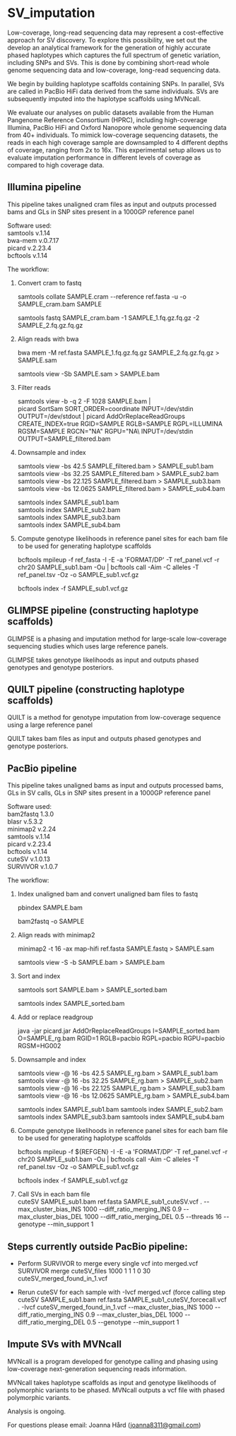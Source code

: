 # SV_imputation


Low-coverage, long-read sequencing data may represent a cost-effective approach for SV discovery. To explore this possibility, we set out the develop an analytical framework for the generation of highly accurate phased haplotypes which captures the full spectrum of genetic variation, including SNPs and SVs. This is done by combining short-read whole genome sequencing data and low-coverage, long-read sequencing data.  

We begin by building haplotype scaffolds containing SNPs. In parallel, SVs are called in PacBio HiFi data derived from the same individuals. SVs are subsequently imputed into the haplotype scaffolds using MVNcall.  

We evaluate our analyses on public datasets available from the Human Pangenome Reference Consortium (HPRC), including high-coverage Illumina, PacBio HiFi and Oxford Nanopore whole genome sequencing data from 40+ individuals. To mimick low-coverage sequencing datasets, the reads in each high coverage sample are downsampled to 4 different depths of coverage, ranging from 2x to 16x.  This experimental setup allows us to evaluate imputation performance in different levels of coverage as compared to high coverage data. 


## Illumina pipeline  
This pipeline takes unaligned cram files as input and outputs processed bams and GLs in SNP sites present in a 1000GP reference panel  

Software used:  
samtools v.1.14  
bwa-mem v.0.7.17  
picard v.2.23.4  
bcftools v.1.14  

The workflow:

1. Convert cram to fastq   

   samtools collate SAMPLE.cram --reference ref.fasta -u -o SAMPLE_cram.bam SAMPLE   

   samtools fastq SAMPLE_cram.bam -1 SAMPLE_1.fq.gz.fq.gz -2 SAMPLE_2.fq.gz.fq.gz   

2. Align reads with bwa  

   bwa mem -M ref.fasta SAMPLE_1.fq.gz.fq.gz SAMPLE_2.fq.gz.fq.gz > SAMPLE.sam  

   samtools view -Sb SAMPLE.sam > SAMPLE.bam  

3. Filter reads  

   samtools view -b -q 2 -F 1028 SAMPLE.bam |  
   picard SortSam SORT_ORDER=coordinate INPUT=/dev/stdin OUTPUT=/dev/stdout |
   picard AddOrReplaceReadGroups CREATE_INDEX=true RGID=SAMPLE RGLB=SAMPLE RGPL=ILLUMINA RGSM=SAMPLE RGCN=\"NA\" RGPU=\"NA\ INPUT=/dev/stdin OUTPUT=SAMPLE_filtered.bam  
   

4. Downsample and index  

   samtools view -bs 42.5 SAMPLE_filtered.bam > SAMPLE_sub1.bam  
   samtools view -bs 32.25 SAMPLE_filtered.bam > SAMPLE_sub2.bam  
   samtools view -bs 22.125 SAMPLE_filtered.bam > SAMPLE_sub3.bam  
   samtools view -bs 12.0625 SAMPLE_filtered.bam > SAMPLE_sub4.bam  

   samtools index SAMPLE_sub1.bam  
   samtools index SAMPLE_sub2.bam  
   samtools index SAMPLE_sub3.bam  
   samtools index SAMPLE_sub4.bam   

5. Compute genotype likelihoods in reference panel sites for each bam file to be used for generating haplotype scaffolds

   bcftools mpileup -f ref_fasta -I -E -a 'FORMAT/DP' -T ref_panel.vcf -r chr20 SAMPLE_sub1.bam -Ou | bcftools call -Aim -C alleles -T ref_panel.tsv -Oz -o SAMPLE_sub1.vcf.gz  

   bcftools index -f SAMPLE_sub1.vcf.gz



## GLIMPSE pipeline (constructing haplotype scaffolds)

GLIMPSE is a phasing and imputation method for large-scale low-coverage sequencing studies which uses large reference panels.

GLIMPSE takes genotype likelihoods as input and outputs phased genotypes and genotype posteriors.


## QUILT pipeline (constructing haplotype scaffolds)

QUILT is a method for genotype imputation from low-coverage sequence using a large reference panel

QUILT takes bam files as input and outputs phased genotypes and genotype posteriors.


## PacBio pipeline  
This pipeline takes unaligned bams as input and outputs processed bams, GLs in SV calls, GLs in SNP sites present in a 1000GP reference panel


Software used:  
bam2fastq 1.3.0  
blasr v.5.3.2  
minimap2 v.2.24  
samtools v.1.14  
picard v.2.23.4  
bcftools v.1.14  
cuteSV v.1.0.13  
SURVIVOR v.1.0.7  


The workflow:  

1. Index unaligned bam and convert unaligned bam files to fastq

   pbindex SAMPLE.bam

   bam2fastq -o SAMPLE

2. Align reads with minimap2

   minimap2 -t 16 -ax map-hifi  ref.fasta SAMPLE.fastq > SAMPLE.sam

   samtools view -S -b SAMPLE.bam > SAMPLE.bam

3. Sort and index

   samtools sort SAMPLE.bam > SAMPLE_sorted.bam 

   samtools index SAMPLE_sorted.bam

4. Add or replace readgroup

   java -jar picard.jar AddOrReplaceReadGroups I=SAMPLE_sorted.bam O=SAMPLE_rg.bam RGID=1 RGLB=pacbio RGPL=pacbio RGPU=pacbio RGSM=HG002

5. Downsample and index

   samtools view -@ 16 -bs 42.5 SAMPLE_rg.bam > SAMPLE_sub1.bam
   samtools view -@ 16 -bs 32.25 SAMPLE_rg.bam > SAMPLE_sub2.bam
   samtools view -@ 16 -bs 22.125 SAMPLE_rg.bam > SAMPLE_sub3.bam
   samtools view -@ 16 -bs 12.0625 SAMPLE_rg.bam > SAMPLE_sub4.bam

   samtools index SAMPLE_sub1.bam
   samtools index SAMPLE_sub2.bam
   samtools index SAMPLE_sub3.bam
   samtools index SAMPLE_sub4.bam


6. Compute genotype likelihoods in reference panel sites for each bam file to be used for generating haplotype scaffolds

   bcftools mpileup -f ${REFGEN} -I -E -a 'FORMAT/DP' -T ref_panel.vcf -r chr20 SAMPLE_sub1.bam -Ou | bcftools call -Aim -C alleles -T ref_panel.tsv -Oz -o SAMPLE_sub1.vcf.gz 

   bcftools index -f SAMPLE_sub1.vcf.gz


7. Call SVs in each bam file  
cuteSV SAMPLE_sub1.bam ref.fasta SAMPLE_sub1_cuteSV.vcf . --max_cluster_bias_INS 1000 --diff_ratio_merging_INS 0.9 --max_cluster_bias_DEL 1000 --diff_ratio_merging_DEL 0.5 --threads 16 --genotype --min_support 1


## Steps currently outside PacBio pipeline:  

* Perform SURVIVOR to merge every single vcf into merged.vcf  
SURVIVOR merge cuteSV_files 1000 1 1 1 0 30 cuteSV_merged_found_in_1.vcf  


* Rerun cuteSV for each sample with -Ivcf merged.vcf (force calling step   
cuteSV SAMPLE_sub1.bam ref.fasta SAMPLE_sub1_cuteSV_forcecall.vcf . -Ivcf cuteSV_merged_found_in_1.vcf --max_cluster_bias_INS 1000 --diff_ratio_merging_INS 0.9 --max_cluster_bias_DEL 1000 --diff_ratio_merging_DEL 0.5 --genotype --min_support 1



## Impute SVs with MVNcall

MVNcall is a program developed for genotype calling and phasing using low-coverage next-generation sequencing reads information.

MVNcall takes haplotype scaffolds as input and genotype likelihoods of polymorphic variants to be phased. MVNcall outputs a vcf file with phased polymorphic variants.

Analysis is ongoing.



For questions please email: Joanna Hård (joanna8311@gmail.com)
